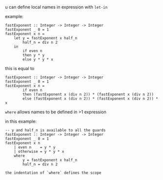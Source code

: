 u can define local names in expression with `let-in`

example:
```
fastExponent :: Integer -> Integer -> Integer
fastExponent _ 0 = 1
fastExponent x n =
    let y = fastExponent x half_n
        half_n = div n 2
    in
        if even n
        then y * y
        else y * y * x
```

this is equal to
```
fastExponent :: Integer -> Integer -> Integer
fastExponent _ 0 = 1
fastExponent x n =
        if even n
        then (fastExponent x (div n 2)) * (fastExponent x (div n 2))
        else (fastExponent x (div n 2)) * (fastExponent x (div n 2)) * x
```

`where` allows names to be defined in >1 expression

in this example:
```
-- y and half_n is available to all the guards
fastExponent :: Integer -> Integer -> Integer
fastExponent _ 0 = 1
fastExponent x n
    | even n    = y * y
    | otherwise = y * y * x
    where
        y = fastExponent x half_n
        half_n = div n 2

the indentation of `where` defines the scope

